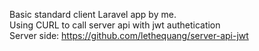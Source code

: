 Basic standard client Laravel app by me.</br>
Using CURL to call server api with jwt authetication </br>
Server side: https://github.com/lethequang/server-api-jwt
